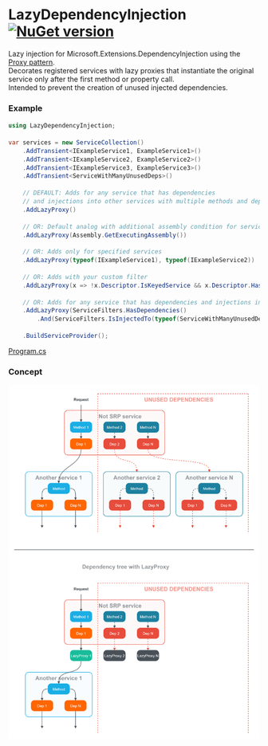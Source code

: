 # LazyDependencyInjection [![NuGet version](https://badge.fury.io/nu/LazyDependencyInjection.svg?105)](http://badge.fury.io/nu/LazyDependencyInjection)
Lazy injection for Microsoft.Extensions.DependencyInjection using the [Proxy pattern](https://en.wikipedia.org/wiki/Proxy_pattern).\
Decorates registered services with lazy proxies that instantiate the original service only after the first method or property call.\
Intended to prevent the creation of unused injected dependencies.

### Example
```C#
using LazyDependencyInjection;

var services = new ServiceCollection()
    .AddTransient<IExampleService1, ExampleService1>()
    .AddTransient<IExampleService2, ExampleService2>()
    .AddTransient<IExampleService3, ExampleService3>()
    .AddTransient<ServiceWithManyUnusedDeps>()
     
    // DEFAULT: Adds for any service that has dependencies 
    // and injections into other services with multiple methods and dependencies
    .AddLazyProxy()
    
    // OR: Default analog with additional assembly condition for services
    .AddLazyProxy(Assembly.GetExecutingAssembly())

    // OR: Adds only for specified services
    .AddLazyProxy(typeof(IExampleService1), typeof(IExampleService2))
    
    // OR: Adds with your custom filter
    .AddLazyProxy(x => !x.Descriptor.IsKeyedService && x.Descriptor.HasDependenciesCountGreaterThan(0))

    // OR: Adds for any service that has dependencies and injections into specific services
    .AddLazyProxy(ServiceFilters.HasDependencies()
        .And(ServiceFilters.IsInjectedTo(typeof(ServiceWithManyUnusedDeps))))

    .BuildServiceProvider();
```

[Program.cs](https://github.com/mustaddon/LazyDependencyInjection/blob/main/Example/Program.cs)

### Concept
[![](https://raw.githubusercontent.com/mustaddon/LazyDependencyInjection/master/dgrm.png)](https://app.dgrm.net/?u=https://raw.githubusercontent.com/mustaddon/LazyDependencyInjection/master/dgrm.png)
